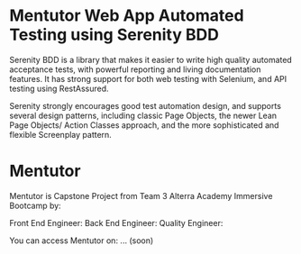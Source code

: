 # Mentutor Web App Automated Testing using Serenity BDD

Serenity BDD is a library that makes it easier to write high quality automated acceptance tests, with powerful reporting and living documentation features. It has strong support for both web testing with Selenium, and API testing using RestAssured.

Serenity strongly encourages good test automation design, and supports several design patterns, including classic Page Objects, the newer Lean Page Objects/ Action Classes approach, and the more sophisticated and flexible Screenplay pattern.

# Mentutor

Mentutor is Capstone Project from Team 3 Alterra Academy Immersive Bootcamp by:

Front End Engineer:
Back End Engineer:
Quality Engineer:

You can access Mentutor on: ... (soon)